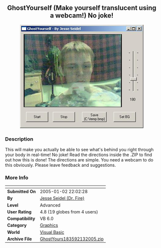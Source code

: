 ﻿<div align="center">

## GhostYourself \(Make yourself translucent using a webcam\!\) No joke\!

<img src="PIC2005131818483.JPG">
</div>

### Description

This will make you actually be able to see what's behind you right through your body in real-time! No joke! Read the directions inside the .ZIP to find out how this is done! The directions are simple. You need a webcam to do this obviously. Please leave feedback and suggestions.
 
### More Info
 


<span>             |<span>
---                |---
**Submitted On**   |2005-01-02 22:02:28
**By**             |[Jesse Seidel \(Dr\. Fire\)](https://github.com/Planet-Source-Code/PSCIndex/blob/master/ByAuthor/jesse-seidel-dr-fire.md)
**Level**          |Advanced
**User Rating**    |4.8 (19 globes from 4 users)
**Compatibility**  |VB 6\.0
**Category**       |[Graphics](https://github.com/Planet-Source-Code/PSCIndex/blob/master/ByCategory/graphics__1-46.md)
**World**          |[Visual Basic](https://github.com/Planet-Source-Code/PSCIndex/blob/master/ByWorld/visual-basic.md)
**Archive File**   |[GhostYours183592132005\.zip](https://github.com/Planet-Source-Code/jesse-seidel-dr-fire-ghostyourself-make-yourself-translucent-using-a-webcam-no-joke__1-58072/archive/master.zip)








